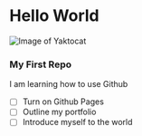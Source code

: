 # Hello World
![Image of Yaktocat](https://octodex.github.com/images/yaktocat.png)
### My First Repo
<p>I am learning how to use Github</p>



- [ ] Turn on Github Pages
- [ ] Outline my portfolio
- [ ] Introduce myself to the world
